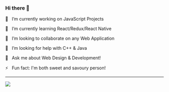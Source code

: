 ### Hi there 👋

<!--
**hfzgfr/hfzgfr** is a ✨ _special_ ✨ repository because its `README.md` (this file) appears on your GitHub profile.

Here are some ideas to get you started:

- 🔭  I’m currently working on ...
- 🌱  I’m currently learning ...
- 👯  I’m looking to collaborate on ...
- 🤔  I’m looking for help with ...
- 💬  Ask me about ...
- 📫  How to reach me: ...
- 😄  Pronouns: ...
- ⚡ Fun fact: ...
-->

<p>🔭 &nbsp; I’m currently working on JavaScript Projects</p>

<p>🌱 &nbsp; I’m currently learning React/Redux/React Native</p>

<p>👯 &nbsp; I’m looking to collaborate on any Web Application</p>

<p>🤔 &nbsp; I’m looking for help with C++ & Java</p>

<p>💬 &nbsp; Ask me about Web Design & Development!</p>

<!-- <p>😄 &nbsp; Pronouns: Fiz, Fizo</p> -->

<p>⚡ &nbsp; Fun fact: I'm both sweet and savoury person!</p>
<hr>

![](https://komarev.com/ghpvc/?username=hfzgfr&color=brightgreen)
